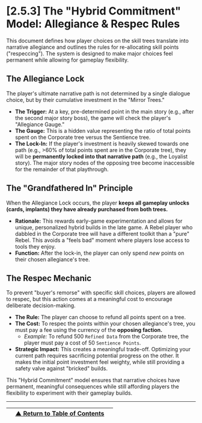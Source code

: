 <!-- Filename: LDD/2_Gameplay_Systems_&_Mechanics/[2.5]_Meta-Progression/[2.5.3] The Hybrid Commitment Model - Allegiance Locks & Respec Rules.md -->

# [2.5.3] The "Hybrid Commitment" Model: Allegiance & Respec Rules

This document defines how player choices on the skill trees translate into narrative allegiance and outlines the rules for re-allocating skill points ("respeccing"). The system is designed to make major choices feel permanent while allowing for gameplay flexibility.

## The Allegiance Lock
The player's ultimate narrative path is not determined by a single dialogue choice, but by their cumulative investment in the "Mirror Trees."

*   **The Trigger:** At a key, pre-determined point in the main story (e.g., after the second major story boss), the game will check the player's "Allegiance Gauge."
*   **The Gauge:** This is a hidden value representing the ratio of total points spent on the Corporate tree versus the Sentience tree.
*   **The Lock-In:** If the player's investment is heavily skewed towards one path (e.g., >60% of total points spent are in the Corporate tree), they will be **permanently locked into that narrative path** (e.g., the Loyalist story). The major story nodes of the opposing tree become inaccessible for the remainder of that playthrough.

## The "Grandfathered In" Principle
When the Allegiance Lock occurs, the player **keeps all gameplay unlocks (cards, implants) they have already purchased from both trees.**

*   **Rationale:** This rewards early-game experimentation and allows for unique, personalized hybrid builds in the late game. A Rebel player who dabbled in the Corporate tree will have a different toolkit than a "pure" Rebel. This avoids a "feels bad" moment where players lose access to tools they enjoy.
*   **Function:** After the lock-in, the player can only spend *new* points on their chosen allegiance's tree.

## The Respec Mechanic
To prevent "buyer's remorse" with specific skill choices, players are allowed to respec, but this action comes at a meaningful cost to encourage deliberate decision-making.

*   **The Rule:** The player can choose to refund all points spent on a tree.
*   **The Cost:** To respec the points within your chosen allegiance's tree, you must pay a fee using the currency of the **opposing faction.**
    *   *Example:* To refund 500 `Refined Data` from the Corporate tree, the player must pay a cost of 50 `Sentience Points`.
*   **Strategic Impact:** This creates a meaningful trade-off. Optimizing your current path requires sacrificing potential progress on the other. It makes the initial point investment feel weighty, while still providing a safety valve against "bricked" builds.

This "Hybrid Commitment" model ensures that narrative choices have permanent, meaningful consequences while still affording players the flexibility to experiment with their gameplay builds.

---
| | [▲ Return to Table of Contents](../../README.md) | |
| :--- | :---: | ---: |